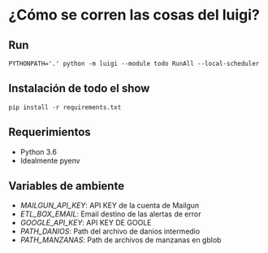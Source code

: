 # ¿Cómo se corren las cosas del luigi?

## Run

```
PYTHONPATH='.' python -m luigi --module todo RunAll --local-scheduler
```

## Instalación de todo el show
```
pip install -r requirements.txt
```

## Requerimientos
* Python 3.6
* Idealmente pyenv


## Variables de ambiente

- *MAILGUN_API_KEY*: API KEY de la cuenta de Mailgun
- *ETL_BOX_EMAIL*: Email destino de las alertas de error
- *GOOGLE_API_KEY*: API KEY DE GOOLE
- *PATH_DANIOS*: Path del archivo de danios intermedio
- *PATH_MANZANAS*: Path de archivos de manzanas en gblob